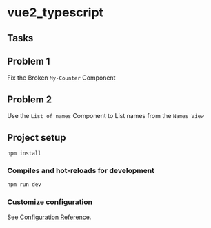 # vue2_typescript

## Tasks

## Problem 1

 Fix the Broken `My-Counter` Component

## Problem 2

Use the `List of names` Component to List names from the `Names View`

## Project setup

```
npm install
```

### Compiles and hot-reloads for development

```
npm run dev
```

### Customize configuration

See [Configuration Reference](https://cli.vuejs.org/config/).
